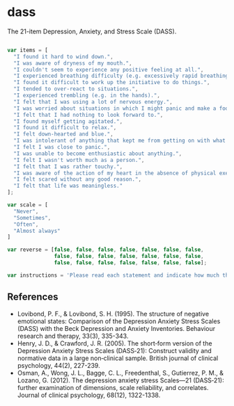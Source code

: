 # dass

The 21-item Depression, Anxiety, and Stress Scale (DASS).

```javascript

var items = [
  "I found it hard to wind down.",
  "I was aware of dryness of my mouth.",
  "I couldn't seem to experience any positive feeling at all.",
  "I experienced breathing difficulty (e.g. excessively rapid breathing, breathlessness in the absence of physical exertion).",
  "I found it difficult to work up the initiative to do things.",
  "I tended to over-react to situations.",
  "I experienced trembling (e.g. in the hands).",
  "I felt that I was using a lot of nervous energy.",
  "I was worried about situations in which I might panic and make a fool of myself.",
  "I felt that I had nothing to look forward to.",
  "I found myself getting agitated.",
  "I found it difficult to relax.",
  "I felt down-hearted and blue.",
  "I was intolerant of anything that kept me from getting on with what I was doing.",
  "I felt I was close to panic.",
  "I was unable to become enthusiastic about anything.",
  "I felt I wasn't worth much as a person.",
  "I felt that I was rather touchy.",
  "I was aware of the action of my heart in the absence of physical exertion (e.g. sense of heart rate increase, heart missing a beat).",
  "I felt scared without any good reason.",
  "I felt that life was meaningless."
];

var scale = [
  "Never",
  "Sometimes",
  "Often",
  "Almost always"
]

var reverse = [false, false, false, false, false, false, false,
               false, false, false, false, false, false, false,
               false, false, false, false, false, false, false];

var instructions = 'Please read each statement and indicate how much the statement applied to you over the past week.';

```

## References
- Lovibond, P. F., & Lovibond, S. H. (1995). The structure of negative emotional states: Comparison of the Depression Anxiety Stress Scales (DASS) with the Beck Depression and Anxiety Inventories. Behaviour research and therapy, 33(3), 335-343.
- Henry, J. D., & Crawford, J. R. (2005). The short‐form version of the Depression Anxiety Stress Scales (DASS‐21): Construct validity and normative data in a large non‐clinical sample. British journal of clinical psychology, 44(2), 227-239.
- Osman, A., Wong, J. L., Bagge, C. L., Freedenthal, S., Gutierrez, P. M., & Lozano, G. (2012). The depression anxiety stress Scales—21 (DASS‐21): further examination of dimensions, scale reliability, and correlates. Journal of clinical psychology, 68(12), 1322-1338.

